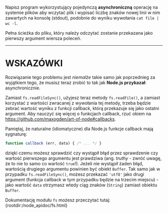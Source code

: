 Napisz program wykorzystujący pojedynczą **asynchroniczną** operację na systemie plików aby wczytać plik i wypisać liczbę znaków nowej linii w nim zawartych na konsolę (stdout), podobnie do wyniku wywołania `cat file | wc -l`.

Pełna ścieżka do pliku, który należy odczytać zostanie przekazana jako pierwszy argument wiersza poleceń.

----------------------------------------------------------------------
# WSKAZÓWKI

Rozwiązanie tego problemu jest *niemalże* takie samo jak poprzednieg za wyjątkiem tego, że musisz teraz zrobić to tak jak **Node.js przykazał**: asynchronicznie.

Zamiast `fs.readFileSync()`, użyjesz teraz metody `fs.readFile()`, a zamiast korzystać z wartości zwracanej z wywołania tej metody, trzeba będzie zebrać wartość wyniku z funkcji callback, którą przekazuje się jako ostatni argument. Aby nauczyć się więcej o funkcjach callback, rzuć okiem na https://github.com/maxogden/art-of-node#callbacks.

Pamiętaj, że naturalne (idiomatyczne) dla Node.js funkcje callback mają sygnaturę:

```js
function callback (err, data) { /* ... */ }
```

dzięki czemu możesz sprawdzić czy wystąpił błąd przez sprawdzenie czy wartość pierwszego argumentu jest prawdziwa (ang. *truthy* - zwróć uwagę, że to nie to samo co wartość `true`!). Jeżeli nie wystąpił żaden błąd, wartością drugiego argumentu powinien być obiekt `Buffer`. Tak samo jak w przypadku `fs.readFileSync()`, możesz przekazać `'utf8'` jako drugi argument (funkcja callback w tym przypadku będzie na trzecim miejscu) - jako wartość `data` otrzymasz wtedy ciąg znaków (`String`) zamiast obiektu `Buffer`.

Dokumentację modułu `fs` możesz przeczytać tutaj:
  {rootdir:/node_apidoc/fs.html}
